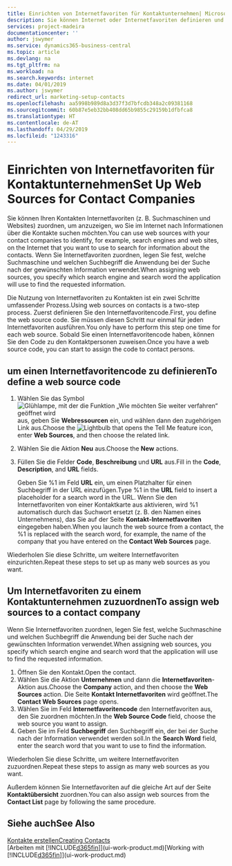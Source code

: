 ```yaml
---
title: Einrichten von Internetfavoriten für Kontaktunternehmen| Microsoft Docs
description: Sie können Internet oder Internetfavoriten definieren und diese einem Kontaktunternehmen zuordnen, die Ihnen helfen, zu identifizieren, wie Sie nach Informationen über die Kontakte suchen möchten.
services: project-madeira
documentationcenter: ''
author: jswymer
ms.service: dynamics365-business-central
ms.topic: article
ms.devlang: na
ms.tgt_pltfrm: na
ms.workload: na
ms.search.keywords: internet
ms.date: 04/01/2019
ms.author: jswymer
redirect_url: marketing-setup-contacts
ms.openlocfilehash: aa5998b989d8a3d37f3d7bfcdb348a2c09381168
ms.sourcegitcommit: 60b87e5eb32bb408dd65b9855c29159b1dfbfca8
ms.translationtype: HT
ms.contentlocale: de-AT
ms.lasthandoff: 04/29/2019
ms.locfileid: "1243316"
---
```

# <a name="set-up-web-sources-for-contact-companies"></a><span data-ttu-id="6f975-103">Einrichten von Internetfavoriten für Kontaktunternehmen</span><span class="sxs-lookup"><span data-stu-id="6f975-103">Set Up Web Sources for Contact Companies</span></span>
<span data-ttu-id="6f975-104">Sie können Ihren Kontakten Internetfavoriten (z. B. Suchmaschinen und Websites) zuordnen, um anzuzeigen, wo Sie im Internet nach Informationen über die Kontakte suchen möchten.</span><span class="sxs-lookup"><span data-stu-id="6f975-104">You can use web sources with your contact companies to identify, for example, search engines and web sites, on the Internet that you want to use to search for information about the contacts.</span></span> <span data-ttu-id="6f975-105">Wenn Sie Internetfavoriten zuordnen, legen Sie fest, welche Suchmaschine und welchen Suchbegriff die Anwendung bei der Suche nach der gewünschten Information verwendet.</span><span class="sxs-lookup"><span data-stu-id="6f975-105">When assigning web sources, you specify which search engine and search word the application will use to find the requested information.</span></span>

<span data-ttu-id="6f975-106">Die Nutzung von Internetfavoriten zu Kontakten ist ein zwei Schritte umfassender Prozess.</span><span class="sxs-lookup"><span data-stu-id="6f975-106">Using web sources on contacts is a two-step process.</span></span> <span data-ttu-id="6f975-107">Zuerst definieren Sie den Internetfavoritencode.</span><span class="sxs-lookup"><span data-stu-id="6f975-107">First, you define the web source code.</span></span> <span data-ttu-id="6f975-108">Sie müssen diesen Schritt nur einmal für jeden Internetfavoriten ausführen.</span><span class="sxs-lookup"><span data-stu-id="6f975-108">You only have to perform this step one time for each web source.</span></span> <span data-ttu-id="6f975-109">Sobald Sie einen Internetfavoritencode haben, können Sie den Code zu den Kontaktpersonen zuweisen.</span><span class="sxs-lookup"><span data-stu-id="6f975-109">Once you have a web source code, you can start to assign the code to contact persons.</span></span>

## <a name="to-define-a-web-source-code"></a><span data-ttu-id="6f975-110">um einen Internetfavoritencode zu definieren</span><span class="sxs-lookup"><span data-stu-id="6f975-110">To define a web source code</span></span>
1. <span data-ttu-id="6f975-111">Wählen Sie das Symbol ![Glühlampe, mit der die Funktion „Wie möchten Sie weiter verfahren“ geöffnet wird](media/ui-search/search_small.png "Wie möchten Sie weiter verfahren?") aus, geben Sie **Webressourcen** ein, und wählen dann den zugehörigen Link aus.</span><span class="sxs-lookup"><span data-stu-id="6f975-111">Choose the ![Lightbulb that opens the Tell Me feature](media/ui-search/search_small.png "Tell me what you want to do") icon, enter **Web Sources**, and then choose the related link.</span></span>
2. <span data-ttu-id="6f975-112">Wählen Sie die Aktion **Neu** aus.</span><span class="sxs-lookup"><span data-stu-id="6f975-112">Choose the **New** actions.</span></span>
3. <span data-ttu-id="6f975-113">Füllen Sie die Felder **Code**, **Beschreibung** und **URL** aus.</span><span class="sxs-lookup"><span data-stu-id="6f975-113">Fill in the **Code**, **Description**, and **URL** fields.</span></span>

    <span data-ttu-id="6f975-114">Geben Sie %1 im Feld **URL** ein, um einen Platzhalter für einen Suchbegriff in der URL einzufügen.</span><span class="sxs-lookup"><span data-stu-id="6f975-114">Type %1 in the **URL** field to insert a placeholder for a search word in the URL.</span></span> <span data-ttu-id="6f975-115">Wenn Sie den Internetfavoriten von einer Kontaktkarte aus aktivieren, wird %1 automatisch durch das Suchwort ersetzt (z. B. den Namen eines Unternehmens), das Sie auf der Seite **Kontakt-Internetfavoriten** eingegeben haben.</span><span class="sxs-lookup"><span data-stu-id="6f975-115">When you launch the web source from a contact, the %1 is replaced with the search word, for example, the name of the company that you have entered on the **Contact Web Sources** page.</span></span>

<span data-ttu-id="6f975-116">Wiederholen Sie diese Schritte, um weitere Internetfavoriten einzurichten.</span><span class="sxs-lookup"><span data-stu-id="6f975-116">Repeat these steps to set up as many web sources as you want.</span></span>

## <a name="to-assign-web-sources-to-a-contact-company"></a><span data-ttu-id="6f975-117">Um Internetfavoriten zu einem Kontaktunternehmen zuzuordnen</span><span class="sxs-lookup"><span data-stu-id="6f975-117">To assign web sources to a contact company</span></span>
<span data-ttu-id="6f975-118">Wenn Sie Internetfavoriten zuordnen, legen Sie fest, welche Suchmaschine und welchen Suchbegriff die Anwendung bei der Suche nach der gewünschten Information verwendet.</span><span class="sxs-lookup"><span data-stu-id="6f975-118">When assigning web sources, you specify which search engine and search word that the application will use to find the requested information.</span></span>

1. <span data-ttu-id="6f975-119">Öffnen Sie den Kontakt.</span><span class="sxs-lookup"><span data-stu-id="6f975-119">Open the contact.</span></span>
2. <span data-ttu-id="6f975-120">Wählen Sie die Aktion **Unternehmen** und dann die **Internetfavoriten**-Aktion aus.</span><span class="sxs-lookup"><span data-stu-id="6f975-120">Choose the **Company** action, and then choose the **Web Sources** action.</span></span> <span data-ttu-id="6f975-121">Die Seite **Kontakt Internetfavoriten** wird geöffnet.</span><span class="sxs-lookup"><span data-stu-id="6f975-121">The **Contact Web Sources** page opens.</span></span>
3. <span data-ttu-id="6f975-122">Wählen Sie im Feld **Internetfavoritencode** den Internetfavoriten aus, den Sie zuordnen möchten.</span><span class="sxs-lookup"><span data-stu-id="6f975-122">In the **Web Source Code** field, choose the web source you want to assign.</span></span>
4. <span data-ttu-id="6f975-123">Geben Sie im Feld **Suchbegriff** den Suchbegriff ein, der bei der Suche nach der Information verwendet werden soll.</span><span class="sxs-lookup"><span data-stu-id="6f975-123">In the **Search Word** field, enter the search word that you want to use to find the information.</span></span>

<span data-ttu-id="6f975-124">Wiederholen Sie diese Schritte, um weitere Internetfavoriten zuzuordnen.</span><span class="sxs-lookup"><span data-stu-id="6f975-124">Repeat these steps to assign as many web sources as you want.</span></span>

<span data-ttu-id="6f975-125">Außerdem können Sie Internetfavoriten auf die gleiche Art auf der Seite **Kontaktübersicht** zuordnen.</span><span class="sxs-lookup"><span data-stu-id="6f975-125">You can also assign web sources from the **Contact List** page by following the same procedure.</span></span>

## <a name="see-also"></a><span data-ttu-id="6f975-126">Siehe auch</span><span class="sxs-lookup"><span data-stu-id="6f975-126">See Also</span></span>
[<span data-ttu-id="6f975-127">Kontakte erstellen</span><span class="sxs-lookup"><span data-stu-id="6f975-127">Creating Contacts</span></span>](marketing-create-contact-companies.md)  
<span data-ttu-id="6f975-128">[Arbeiten mit [!INCLUDE[d365fin](includes/d365fin_md.md)]](ui-work-product.md)</span><span class="sxs-lookup"><span data-stu-id="6f975-128">[Working with [!INCLUDE[d365fin](includes/d365fin_md.md)]](ui-work-product.md)</span></span>
